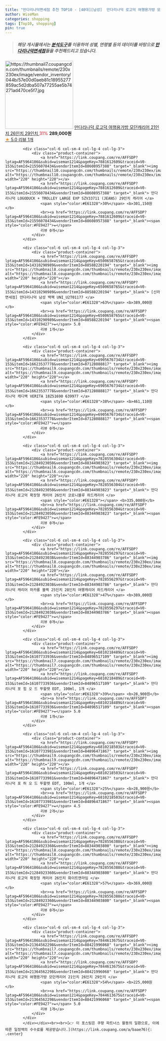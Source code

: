 ```yaml
---
title: "만다리나덕면세점 추천 TOP10 - [40대][남성]  만다리나덕 로고덕 여행용가방 모던캐리어 21인치 26인치 29인치 "
author: WiseMan
categories: shopping
tags: [Top10, shopping]
pin: true
---
```


> ##### 해당 게시물에서는 [**분석도구**](https://itemscout.io/)를 이용하여 **성별**, **연령별** 등의 데이터를 바탕으로 [**만다리나덕면세점**](https://link.coupang.com/a/baae76)들을 추천해드리고 있습니다.
<div class="container"><div class="row">
            <div class="col-6 col-sm-4 col-lg-4 col-lg-3">
                <div class="product-container">
                    <a href="https://link.coupang.com/re/AFFSDP?lptag=AF5964186&subid=wiseman1214&pageKey=7844613675&traceid=V0-153&itemId=21364562290&vendorItemId=88421996051" target="_blank"><img src="https://thumbnail7.coupangcdn.com/thumbnails/remote/230x230ex/image/vendor_inventory/044b/57e00d0aeb81c18955277859ac5d2dba507a77255ae5b74271ad470ce5f7.jpg" alt="https://thumbnail7.coupangcdn.com/thumbnails/remote/230x230ex/image/vendor_inventory/044b/57e00d0aeb81c18955277859ac5d2dba507a77255ae5b74271ad470ce5f7.jpg" width="220" height="220"></a>
                    <a href="https://link.coupang.com/re/AFFSDP?lptag=AF5964186&subid=wiseman1214&pageKey=7844613675&traceid=V0-153&itemId=21364562290&vendorItemId=88421996051" target="_blank"> 만다리나덕 로고덕 여행용가방 모던캐리어 21인치 26인치 29인치 </a>
                    <span style="color:#E61328">31%</span> <b>289,000원</b>
                    <br><a href="https://link.coupang.com/re/AFFSDP?lptag=AF5964186&subid=wiseman1214&pageKey=7844613675&traceid=V0-153&itemId=21364562290&vendorItemId=88421996051" target="_blank"><span style="color:#FE9427">★</span> 5.0
                    리뷰 1개</a>
                </div>
            </div>
            
            <div class="col-6 col-sm-4 col-lg-4 col-lg-3">
                <div class="product-container">
                    <a href="https://link.coupang.com/re/AFFSDP?lptag=AF5964186&subid=wiseman1214&pageKey=7881612609&traceid=V0-153&itemId=21556078434&vendorItemId=88608957388" target="_blank"><img src="https://thumbnail10.coupangcdn.com/thumbnails/remote/230x230ex/image/vendor_inventory/c90e/93e39e5a77d1871d956b6c71169711699dfdbf40348bdf332991a8b160ac.jpg" alt="https://thumbnail10.coupangcdn.com/thumbnails/remote/230x230ex/image/vendor_inventory/c90e/93e39e5a77d1871d956b6c71169711699dfdbf40348bdf332991a8b160ac.jpg" width="220" height="220"></a>
                    <a href="https://link.coupang.com/re/AFFSDP?lptag=AF5964186&subid=wiseman1214&pageKey=7881612609&traceid=V0-153&itemId=21556078434&vendorItemId=88608957388" target="_blank"> 만다리나덕 LOGODUCK + TROLLEY LARGE EXP SZV33711 (JEANS) 29인치 캐리어 </a>
                    <span style="color:#E61328">30%</span> <b>301,150원</b>
                    <br><a href="https://link.coupang.com/re/AFFSDP?lptag=AF5964186&subid=wiseman1214&pageKey=7881612609&traceid=V0-153&itemId=21556078434&vendorItemId=88608957388" target="_blank"><span style="color:#FE9427">★</span> 
                    리뷰 0개</a>
                </div>
            </div>
            
            <div class="col-6 col-sm-4 col-lg-4 col-lg-3">
                <div class="product-container">
                    <a href="https://link.coupang.com/re/AFFSDP?lptag=AF5964186&subid=wiseman1214&pageKey=6500658765&traceid=V0-153&itemId=14310290989&vendorItemId=88588220194" target="_blank"><img src="https://thumbnail8.coupangcdn.com/thumbnails/remote/230x230ex/image/vendor_inventory/a5b3/74acaea0310b523d8c5025f92d1739a1e0e30627e2df486aed819356f83e.png" alt="https://thumbnail8.coupangcdn.com/thumbnails/remote/230x230ex/image/vendor_inventory/a5b3/74acaea0310b523d8c5025f92d1739a1e0e30627e2df486aed819356f83e.png" width="220" height="220"></a>
                    <a href="https://link.coupang.com/re/AFFSDP?lptag=AF5964186&subid=wiseman1214&pageKey=6500658765&traceid=V0-153&itemId=14310290989&vendorItemId=88588220194" target="_blank"> [신라면세점] 만다리나덕 남성 백팩 UNI_U2T01177 </a>
                    <span style="color:#E61328">63%</span> <b>389,000원</b>
                    <br><a href="https://link.coupang.com/re/AFFSDP?lptag=AF5964186&subid=wiseman1214&pageKey=6500658765&traceid=V0-153&itemId=14310290989&vendorItemId=88588220194" target="_blank"><span style="color:#FE9427">★</span> 5.0
                    리뷰 1개</a>
                </div>
            </div>
            
            <div class="col-6 col-sm-4 col-lg-4 col-lg-3">
                <div class="product-container">
                    <a href="https://link.coupang.com/re/AFFSDP?lptag=AF5964186&subid=wiseman1214&pageKey=6905676734&traceid=V0-153&itemId=16623537778&vendorItemId=87128088817" target="_blank"><img src="https://thumbnail9.coupangcdn.com/thumbnails/remote/230x230ex/image/vendor_inventory/3232/e0df34761a69c144ff4fd1c1f060ebac6a4d274d6d683b38551e97cb8159.jpg" alt="https://thumbnail9.coupangcdn.com/thumbnails/remote/230x230ex/image/vendor_inventory/3232/e0df34761a69c144ff4fd1c1f060ebac6a4d274d6d683b38551e97cb8159.jpg" width="220" height="220"></a>
                    <a href="https://link.coupang.com/re/AFFSDP?lptag=AF5964186&subid=wiseman1214&pageKey=6905676734&traceid=V0-153&itemId=16623537778&vendorItemId=87128088817" target="_blank"> 만다리나덕 캐디백 VERITA 18Z51690 639977 </a>
                    <span style="color:#E61328">38%</span> <b>461,110원</b>
                    <br><a href="https://link.coupang.com/re/AFFSDP?lptag=AF5964186&subid=wiseman1214&pageKey=6905676734&traceid=V0-153&itemId=16623537778&vendorItemId=87128088817" target="_blank"><span style="color:#FE9427">★</span> 
                    리뷰 0개</a>
                </div>
            </div>
            
            <div class="col-6 col-sm-4 col-lg-4 col-lg-3">
                <div class="product-container">
                    <a href="https://link.coupang.com/re/AFFSDP?lptag=AF5964186&subid=wiseman1214&pageKey=7828556304&traceid=V0-153&itemId=21284923050&vendorItemId=88344903823" target="_blank"><img src="https://thumbnail6.coupangcdn.com/thumbnails/remote/230x230ex/image/vendor_inventory/7c90/2bc27c9bf89cc819d3a81e033efef3b47d719a3774ac0436d808b7beb532.jpg" alt="https://thumbnail6.coupangcdn.com/thumbnails/remote/230x230ex/image/vendor_inventory/7c90/2bc27c9bf89cc819d3a81e033efef3b47d719a3774ac0436d808b7beb532.jpg" width="220" height="220"></a>
                    <a href="https://link.coupang.com/re/AFFSDP?lptag=AF5964186&subid=wiseman1214&pageKey=7828556304&traceid=V0-153&itemId=21284923050&vendorItemId=88344903823" target="_blank"> 만다리나덕 로고덕 확장형 캐리어 26인치 코로니블루 하드캐리어 </a>
                    <span style="color:#E61328"></span> <b>335,000원</b>
                    <br><a href="https://link.coupang.com/re/AFFSDP?lptag=AF5964186&subid=wiseman1214&pageKey=7828556304&traceid=V0-153&itemId=21284923050&vendorItemId=88344903823" target="_blank"><span style="color:#FE9427">★</span> 
                    리뷰 0개</a>
                </div>
            </div>
            
            <div class="col-6 col-sm-4 col-lg-4 col-lg-3">
                <div class="product-container">
                    <a href="https://link.coupang.com/re/AFFSDP?lptag=AF5964186&subid=wiseman1214&pageKey=7828556297&traceid=V0-153&itemId=21284923038&vendorItemId=88344903786" target="_blank"><img src="https://thumbnail8.coupangcdn.com/thumbnails/remote/230x230ex/image/vendor_inventory/95db/68c86b7b7b2a52b0dac2060bbf84e23b0b8ef7303502a552630606242b3b.png" alt="https://thumbnail8.coupangcdn.com/thumbnails/remote/230x230ex/image/vendor_inventory/95db/68c86b7b7b2a52b0dac2060bbf84e23b0b8ef7303502a552630606242b3b.png" width="220" height="220"></a>
                    <a href="https://link.coupang.com/re/AFFSDP?lptag=AF5964186&subid=wiseman1214&pageKey=7828556297&traceid=V0-153&itemId=21284923038&vendorItemId=88344903786" target="_blank"> 만다리나덕 캐리어 마카롱 블랙 25인치 28인치 여행캐리어 하드캐리어 </a>
                    <span style="color:#E61328">47%</span> <b>389,000원</b>
                    <br><a href="https://link.coupang.com/re/AFFSDP?lptag=AF5964186&subid=wiseman1214&pageKey=7828556297&traceid=V0-153&itemId=21284923038&vendorItemId=88344903786" target="_blank"><span style="color:#FE9427">★</span> 
                    리뷰 0개</a>
                </div>
            </div>
            
            <div class="col-6 col-sm-4 col-lg-4 col-lg-3">
                <div class="product-container">
                    <a href="https://link.coupang.com/re/AFFSDP?lptag=AF5964186&subid=wiseman1214&pageKey=6810218489&traceid=V0-153&itemId=16107733936&vendorItemId=84896517109" target="_blank"><img src="https://thumbnail7.coupangcdn.com/thumbnails/remote/230x230ex/image/vendor_inventory/0fa5/9cf098b8c09adb589bf7f9f36a27821736ad11faee58808ca247f971c347.jpg" alt="https://thumbnail7.coupangcdn.com/thumbnails/remote/230x230ex/image/vendor_inventory/0fa5/9cf098b8c09adb589bf7f9f36a27821736ad11faee58808ca247f971c347.jpg" width="220" height="220"></a>
                    <a href="https://link.coupang.com/re/AFFSDP?lptag=AF5964186&subid=wiseman1214&pageKey=6810218489&traceid=V0-153&itemId=16107733936&vendorItemId=84896517109" target="_blank"> 만다리나덕 포 힘 오 드 뚜왈렛 EDT, 100ml, 1개 </a>
                    <span style="color:#E61328">39%</span> <b>28,900원</b>
                    <br><a href="https://link.coupang.com/re/AFFSDP?lptag=AF5964186&subid=wiseman1214&pageKey=6810218489&traceid=V0-153&itemId=16107733936&vendorItemId=84896517109" target="_blank"><span style="color:#FE9427">★</span> 5.0
                    리뷰 1개</a>
                </div>
            </div>
            
            <div class="col-6 col-sm-4 col-lg-4 col-lg-3">
                <div class="product-container">
                    <a href="https://link.coupang.com/re/AFFSDP?lptag=AF5964186&subid=wiseman1214&pageKey=6810218503&traceid=V0-153&itemId=16107733981&vendorItemId=84896471867" target="_blank"><img src="https://thumbnail9.coupangcdn.com/thumbnails/remote/230x230ex/image/vendor_inventory/1c33/d0b781de64fed9a545a2a8d78e5429ef8092fb490fcdd0dbedc9e40fa58f.jpg" alt="https://thumbnail9.coupangcdn.com/thumbnails/remote/230x230ex/image/vendor_inventory/1c33/d0b781de64fed9a545a2a8d78e5429ef8092fb490fcdd0dbedc9e40fa58f.jpg" width="220" height="220"></a>
                    <a href="https://link.coupang.com/re/AFFSDP?lptag=AF5964186&subid=wiseman1214&pageKey=6810218503&traceid=V0-153&itemId=16107733981&vendorItemId=84896471867" target="_blank"> 만다리나덕 포 허 오 드 뚜왈렛 EDT, 100ml, 1개 </a>
                    <span style="color:#E61328">25%</span> <b>28,900원</b>
                    <br><a href="https://link.coupang.com/re/AFFSDP?lptag=AF5964186&subid=wiseman1214&pageKey=6810218503&traceid=V0-153&itemId=16107733981&vendorItemId=84896471867" target="_blank"><span style="color:#FE9427">★</span> 4.5
                    리뷰 2개</a>
                </div>
            </div>
            
            <div class="col-6 col-sm-4 col-lg-4 col-lg-3">
                <div class="product-container">
                    <a href="https://link.coupang.com/re/AFFSDP?lptag=AF5964186&subid=wiseman1214&pageKey=7828556388&traceid=V0-153&itemId=21284923360&vendorItemId=88344903800" target="_blank"><img src="https://thumbnail8.coupangcdn.com/thumbnails/remote/230x230ex/image/vendor_inventory/901a/c0c20add28754cf1cdac6f4f1f3a7de53511fca8f9e37ed584fcfb3faae1.jpg" alt="https://thumbnail8.coupangcdn.com/thumbnails/remote/230x230ex/image/vendor_inventory/901a/c0c20add28754cf1cdac6f4f1f3a7de53511fca8f9e37ed584fcfb3faae1.jpg" width="220" height="220"></a>
                    <a href="https://link.coupang.com/re/AFFSDP?lptag=AF5964186&subid=wiseman1214&pageKey=7828556388&traceid=V0-153&itemId=21284923360&vendorItemId=88344903800" target="_blank"> 만다리나덕 로고덕 확장형 캐리어 26인치 화이트앤라임 </a>
                    <span style="color:#E61328">57%</span> <b>369,000원</b>
                    <br><a href="https://link.coupang.com/re/AFFSDP?lptag=AF5964186&subid=wiseman1214&pageKey=7828556388&traceid=V0-153&itemId=21284923360&vendorItemId=88344903800" target="_blank"><span style="color:#FE9427">★</span> 
                    리뷰 0개</a>
                </div>
            </div>
            
            <div class="col-6 col-sm-4 col-lg-4 col-lg-3">
                <div class="product-container">
                    <a href="https://link.coupang.com/re/AFFSDP?lptag=AF5964186&subid=wiseman1214&pageKey=7844613675&traceid=V0-153&itemId=21364562298&vendorItemId=88421996068" target="_blank"><img src="https://thumbnail7.coupangcdn.com/thumbnails/remote/230x230ex/image/vendor_inventory/044b/57e00d0aeb81c18955277859ac5d2dba507a77255ae5b74271ad470ce5f7.jpg" alt="https://thumbnail7.coupangcdn.com/thumbnails/remote/230x230ex/image/vendor_inventory/044b/57e00d0aeb81c18955277859ac5d2dba507a77255ae5b74271ad470ce5f7.jpg" width="220" height="220"></a>
                    <a href="https://link.coupang.com/re/AFFSDP?lptag=AF5964186&subid=wiseman1214&pageKey=7844613675&traceid=V0-153&itemId=21364562298&vendorItemId=88421996068" target="_blank"> 만다리나덕 로고덕 여행용가방 모던캐리어 21인치 26인치 29인치 </a>
                    <span style="color:#E61328">54%</span> <b>225,000원</b>
                    <br><a href="https://link.coupang.com/re/AFFSDP?lptag=AF5964186&subid=wiseman1214&pageKey=7844613675&traceid=V0-153&itemId=21364562298&vendorItemId=88421996068" target="_blank"><span style="color:#FE9427">★</span> 5.0
                    리뷰 1개</a>
                </div>
            </div>
            </div></div><br><br>[👉 이 포스팅은 쿠팡 파트너스 활동의 일환으로, 이에 따른 일정액의 수수료를 제공받습니다.](https://link.coupang.com/a/baae76){: .center}